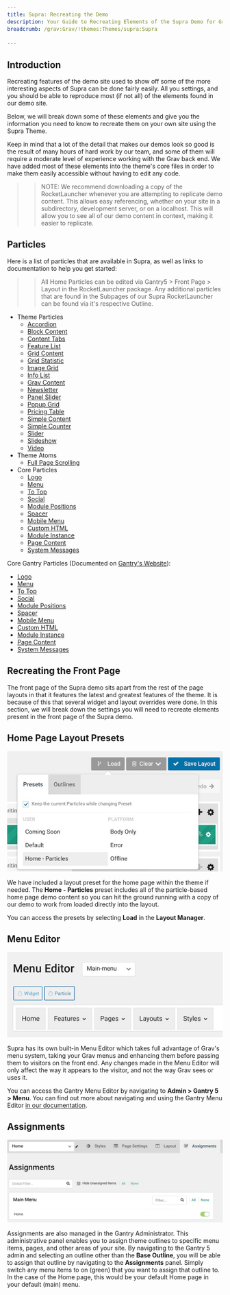 ```yaml
---
title: Supra: Recreating the Demo
description: Your Guide to Recreating Elements of the Supra Demo for Grav
breadcrumb: /grav:Grav/!themes:Themes/supra:Supra

---
```


Introduction
-----

Recreating features of the demo site used to show off some of the more interesting aspects of Supra can be done fairly easily. All you settings, and you should be able to reproduce most (if not all) of the elements found in our demo site.

Below, we will break down some of these elements and give you the information you need to know to recreate them on your own site using the Supra Theme.

Keep in mind that a lot of the detail that makes our demos look so good is the result of many hours of hard work by our team, and some of them will require a moderate level of experience working with the Grav back end. We have added most of these elements into the theme's core files in order to make them easily accessible without having to edit any code.

>> NOTE: We recommend downloading a copy of the RocketLauncher whenever you are attempting to replicate demo content. This allows easy referencing, whether on your site in a subdirectory, development server, or on a localhost. This will allow you to see all of our demo content in context, making it easier to replicate.

Particles
-----

Here is a list of particles that are available in Supra, as well as links to documentation to help you get started:

>> All Home Particles can be edited via Gantry5 > Front Page > Layout in the RocketLauncher package. Any additional particles that are found in the Subpages of our Supra RocketLauncher can be found via it's respective Outline.

- Theme Particles
    + [Accordion](particle_accordion.md)
    + [Block Content](particle_block.md)
    + [Content Tabs](particle_tabs.md)
    + [Feature List](particle_featurelist.md)
    + [Grid Content](particle_gridcontent.md)
    + [Grid Statistic](particle_grid.md)
    + [Image Grid](particle_image.md)
    + [Info List](particle_info.md)
    + [Grav Content](particle_grav.md)
    + [Newsletter](particle_newsletter.md)
    + [Panel Slider](particle_panel.md)
    + [Popup Grid](particle_popupgrid.md)
    + [Pricing Table](particle_pricing.md)
    + [Simple Content](particle_simple.md)
    + [Simple Counter](particle_simplecounter.md)
    + [Slider](particle_slider.md)
    + [Slideshow](particle_slideshow.md)
    + [Video](particle_video.md)
- Theme Atoms
    + [Full Page Scrolling](atom_fullpage.md)
- Core Particles 
    + [Logo](http://docs.gantry.org/gantry5/particles/logo)
    + [Menu](http://docs.gantry.org/gantry5/particles/menu-control)
    + [To Top](http://docs.gantry.org/gantry5/particles/to-top)
    + [Social](http://docs.gantry.org/gantry5/particles/social)
    + [Module Positions](http://docs.gantry.org/gantry5/particles/position)
    + [Spacer](http://docs.gantry.org/gantry5/particles/spacer)
    + [Mobile Menu](http://docs.gantry.org/gantry5/particles/mobile-menu)
    + [Custom HTML](http://docs.gantry.org/gantry5/particles/custom-html)
    + [Module Instance](http://docs.gantry.org/gantry5/particles/module-instance)
    + [Page Content](http://docs.gantry.org/gantry5/particles/page-content)
    + [System Messages](http://docs.gantry.org/gantry5/particles/system-messages)

Core Gantry Particles (Documented on [Gantry's Website](http://gantry.org)):

* [Logo](http://docs.gantry.org/gantry5/particles/logo)
* [Menu](http://docs.gantry.org/gantry5/particles/menu-control)
* [To Top](http://docs.gantry.org/gantry5/particles/to-top)
* [Social](http://docs.gantry.org/gantry5/particles/social)
* [Module Positions](http://docs.gantry.org/gantry5/particles/position)
* [Spacer](http://docs.gantry.org/gantry5/particles/spacer)
* [Mobile Menu](http://docs.gantry.org/gantry5/particles/mobile-menu)
* [Custom HTML](http://docs.gantry.org/gantry5/particles/custom-html)
* [Module Instance](http://docs.gantry.org/gantry5/particles/module-instance)
* [Page Content](http://docs.gantry.org/gantry5/particles/page-content)
* [System Messages](http://docs.gantry.org/gantry5/particles/system-messages)

Recreating the Front Page
-----

The front page of the Supra demo sits apart from the rest of the page layouts in that it features the latest and greatest features of the theme. It is because of this that several widget and layout overrides were done. In this section, we will break down the settings you will need to recreate elements present in the front page of the Supra demo.

Home Page Layout Presets
-----

![Layout Presets](assets/layout_presets.jpeg)

We have included a layout preset for the home page within the theme if needed. The **Home - Particles** preset includes all of the particle-based home page demo content so you can hit the ground running with a copy of our demo to work from loaded directly into the layout.

You can access the presets by selecting **Load** in the **Layout Manager**.

Menu Editor
-----

![](assets/menu_1.jpeg)

Supra has its own built-in Menu Editor which takes full advantage of Grav's menu system, taking your Grav menus and enhancing them before passing them to visitors on the front end. Any changes made in the Menu Editor will only affect the way it appears to the visitor, and not the way Grav sees or uses it.

You can access the Gantry Menu Editor by navigating to **Admin > Gantry 5 > Menu**. You can find out more about navigating and using the Gantry Menu Editor [in our documentation](http://docs.gantry.org/gantry5/configure/menu-editor).

Assignments
-----

![](assets/assignments_1.jpeg)

Assignments are also managed in the Gantry Administrator. This administrative panel enables you to assign theme outlines to specific menu items, pages, and other areas of your site. By navigating to the Gantry 5 admin and selecting an outline other than the **Base Outline**, you will be able to assign that outline by navigating to the **Assignments** panel. Simply switch any menu items to on (green) that you want to assign that outline to. In the case of the Home page, this would be your default Home page in your default (main) menu.
